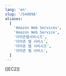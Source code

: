 ```yaml
---
lang: 'en'
slug: '/54409A'
aliases:
  [
    'Amazon Web Services',
    'Amazon Web Service',
    '아마존웹서비시즈',
    '아마존 웹 서비스',
    '아마존 웹 서비시즈',
    '아마존 웹 서비스',
  ]
---
```


[[EC2]]
